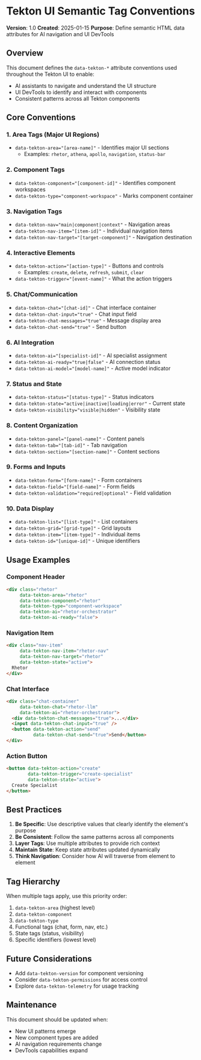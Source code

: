 # Tekton UI Semantic Tag Conventions
**Version**: 1.0
**Created**: 2025-01-15
**Purpose**: Define semantic HTML data attributes for AI navigation and UI DevTools

## Overview
This document defines the `data-tekton-*` attribute conventions used throughout the Tekton UI to enable:
- AI assistants to navigate and understand the UI structure
- UI DevTools to identify and interact with components
- Consistent patterns across all Tekton components

## Core Conventions

### 1. Area Tags (Major UI Regions)
- `data-tekton-area="[area-name]"` - Identifies major UI sections
  - Examples: `rhetor`, `athena`, `apollo`, `navigation`, `status-bar`

### 2. Component Tags
- `data-tekton-component="[component-id]"` - Identifies component workspaces
- `data-tekton-type="component-workspace"` - Marks component container

### 3. Navigation Tags
- `data-tekton-nav="main|component|context"` - Navigation areas
- `data-tekton-nav-item="[item-id]"` - Individual navigation items
- `data-tekton-nav-target="[target-component]"` - Navigation destination

### 4. Interactive Elements
- `data-tekton-action="[action-type]"` - Buttons and controls
  - Examples: `create`, `delete`, `refresh`, `submit`, `clear`
- `data-tekton-trigger="[event-name]"` - What the action triggers

### 5. Chat/Communication
- `data-tekton-chat="[chat-id]"` - Chat interface container
- `data-tekton-chat-input="true"` - Chat input field
- `data-tekton-chat-messages="true"` - Message display area
- `data-tekton-chat-send="true"` - Send button

### 6. AI Integration
- `data-tekton-ai="[specialist-id]"` - AI specialist assignment
- `data-tekton-ai-ready="true|false"` - AI connection status
- `data-tekton-ai-model="[model-name]"` - Active model indicator

### 7. Status and State
- `data-tekton-status="[status-type]"` - Status indicators
- `data-tekton-state="active|inactive|loading|error"` - Current state
- `data-tekton-visibility="visible|hidden"` - Visibility state

### 8. Content Organization
- `data-tekton-panel="[panel-name]"` - Content panels
- `data-tekton-tab="[tab-id]"` - Tab navigation
- `data-tekton-section="[section-name]"` - Content sections

### 9. Forms and Inputs
- `data-tekton-form="[form-name]"` - Form containers
- `data-tekton-field="[field-name]"` - Form fields
- `data-tekton-validation="required|optional"` - Field validation

### 10. Data Display
- `data-tekton-list="[list-type]"` - List containers
- `data-tekton-grid="[grid-type]"` - Grid layouts
- `data-tekton-item="[item-type]"` - Individual items
- `data-tekton-id="[unique-id]"` - Unique identifiers

## Usage Examples

### Component Header
```html
<div class="rhetor" 
     data-tekton-area="rhetor" 
     data-tekton-component="rhetor"
     data-tekton-type="component-workspace"
     data-tekton-ai="rhetor-orchestrator"
     data-tekton-ai-ready="false">
```

### Navigation Item
```html
<div class="nav-item" 
     data-tekton-nav-item="rhetor-nav"
     data-tekton-nav-target="rhetor"
     data-tekton-state="active">
  Rhetor
</div>
```

### Chat Interface
```html
<div class="chat-container"
     data-tekton-chat="rhetor-llm"
     data-tekton-ai="rhetor-orchestrator">
  <div data-tekton-chat-messages="true">...</div>
  <input data-tekton-chat-input="true" />
  <button data-tekton-action="send" 
          data-tekton-chat-send="true">Send</button>
</div>
```

### Action Button
```html
<button data-tekton-action="create"
        data-tekton-trigger="create-specialist"
        data-tekton-state="active">
  Create Specialist
</button>
```

## Best Practices

1. **Be Specific**: Use descriptive values that clearly identify the element's purpose
2. **Be Consistent**: Follow the same patterns across all components
3. **Layer Tags**: Use multiple attributes to provide rich context
4. **Maintain State**: Keep state attributes updated dynamically
5. **Think Navigation**: Consider how AI will traverse from element to element

## Tag Hierarchy
When multiple tags apply, use this priority order:
1. `data-tekton-area` (highest level)
2. `data-tekton-component` 
3. `data-tekton-type`
4. Functional tags (chat, form, nav, etc.)
5. State tags (status, visibility)
6. Specific identifiers (lowest level)

## Future Considerations
- Add `data-tekton-version` for component versioning
- Consider `data-tekton-permissions` for access control
- Explore `data-tekton-telemetry` for usage tracking

## Maintenance
This document should be updated when:
- New UI patterns emerge
- New component types are added
- AI navigation requirements change
- DevTools capabilities expand